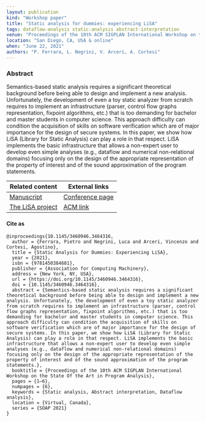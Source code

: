 ```yaml
---
layout: publication
kind: "Workshop paper"
title: "Static analysis for dummies: experiencing LiSA"
tags: dataflow-analysis static-analysis abstract-interpretation
venue: "Proceedings of the 10th ACM SIGPLAN International Workshop on the State Of the Art in Program Analysis (SOAP 2021)"
location: "San Diego, CA, USA & online"
when: "June 22, 2021"
authors: "P. Ferrara, L. Negrini, V. Arceri, A. Cortesi"
---
```


### Abstract

Semantics-based static analysis requires a significant theoretical background before being able to design and implement a new analysis. Unfortunately, the development of even a toy static analyzer from scratch requires to implement an infrastructure (parser, control flow graphs representation, fixpoint algorithms, etc.) that is too demanding for bachelor and master students in computer science. This approach difficulty can condition the acquisition of skills on software verification which are of major importance for the design of secure systems. In this paper, we show how LiSA (Library for Static Analysis) can play a role in that respect. LiSA implements the basic infrastructure that allows a non-expert user to develop even simple analyses (e.g., dataflow and numerical non-relational domains) focusing only on the design of the appropriate representation of the property of interest and of the sound approximation of the program statements.

<div class="divtable"> 
  <table>
    <thead>
      <tr>
        <th>Related content</th>
        <th>External links</th>
      </tr>
    </thead>
    <tbody>
      <tr>
        <td><a href="{{ site.baseurl }}/manuscripts/SOAP21.pdf">Manuscript</a></td>
        <td><a href="https://pldi21.sigplan.org/details/SOAP-2021-papers/6/Static-Analysis-for-Dummies-Experiencing-LiSA">Conference page</a></td>
      </tr>
      <tr>
        <td><a href="{% link projects/lisa.md %}">The LiSA project</a></td>
        <td><a href="https://dl.acm.org/doi/10.1145/3460946.3464316">ACM link</a></td>
      </tr>
    </tbody>
  </table>
</div>

#### Cite as

```
@inproceedings{10.1145/3460946.3464316,
  author = {Ferrara, Pietro and Negrini, Luca and Arceri, Vincenzo and Cortesi, Agostino},
  title = {Static Analysis for Dummies: Experiencing LiSA},
  year = {2021},
  isbn = {9781450384681},
  publisher = {Association for Computing Machinery},
  address = {New York, NY, USA},
  url = {https://doi.org/10.1145/3460946.3464316},
  doi = {10.1145/3460946.3464316},
  abstract = {Semantics-based static analysis requires a significant theoretical background before being able to design and implement a new analysis. Unfortunately, the development of even a toy static analyzer from scratch requires to implement an infrastructure (parser, control flow graphs representation, fixpoint algorithms, etc.) that is too demanding for bachelor and master students in computer science. This approach difficulty can condition the acquisition of skills on software verification which are of major importance for the design of secure systems. In this paper, we show how LiSA (Library for Static Analysis) can play a role in that respect. LiSA implements the basic infrastructure that allows a non-expert user to develop even simple analyses (e.g., dataflow and numerical non-relational domains) focusing only on the design of the appropriate representation of the property of interest and of the sound approximation of the program statements.},
  booktitle = {Proceedings of the 10th ACM SIGPLAN International Workshop on the State Of the Art in Program Analysis},
  pages = {1–6},
  numpages = {6},
  keywords = {Static analysis, Abstract interpretation, Dataflow analysis},
  location = {Virtual, Canada},
  series = {SOAP 2021}
}
```